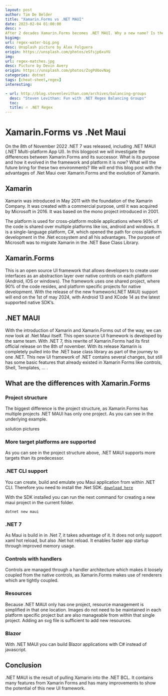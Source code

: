 ```yaml
---
layout: post
author: Tim De Belder
title: "Xamarin.Forms vs .NET MAUI"
date: 2023-02-04 01:00:00
desc: >
After 2 decades Xamarin.Forms becomes .NET MAUI. Why a new name? Is there really a big difference? We are going to look at the differences and similarities between them.
bigimg:
url: regex-water-big.png
desc: Unsplash picture by Àlex Folguera
origin: https://unsplash.com/photos/eSfsjp6xuYU
img:
url: regex-matches.jpg
desc: Picture by Devin Avery
origin: https://unsplash.com/photos/ZsgPd6ovNag
categories: dotnet
tags: [cheat-sheet,regex]
interesting:

- url: http://blog.stevenlevithan.com/archives/balancing-groups
  desc: "Steven Levithan: Fun with .NET Regex Balancing Groups"
  toc:
  title: 🔥 .NET Regex
---
```


# Xamarin.Forms vs .Net Maui

On the 8th of November 2022 .NET 7 was released, including .NET MAUI (.NET Multi-platform App UI). In this blogpost we will investigate the differences between Xamarin.Forms and its successor. What is its purpose and how it evolved in the framework and platform it is now? What will the future bring for these two environments? We will end this blog post with the advantages of .Net Maui over Xamarin.Forms and the evolution of Xamarin.

## Xamarin

Xamarin was introduced in May 2011 with the foundation of the Xamarin Company. It was created with a commercial purpose, until it was acquired by Microsoft in 2016. It was based on the mono project introduced in 2001.

The platform is used for cross-platform mobile applications where 90% of the code is shared over multiple platforms like ios, android and windows. It is a single-language platform, C#, which opened the path for cross platform development in the .Net ecosystem and all his advantages. The purpose of Microsoft was to migrate Xamarin in the .NET Base Class Library.

## Xamarin.Forms

This is an open source UI framework that allows developers to create user interfaces as an abstraction layer over native controls on each platform (Android, IOS or windows). The framework uses one shared project, where 90% of the code resides, and platform specific projects for native development. With the release of the new framework(.NET MAUI) support will end on the 1st of may 2024, with Android 13 and XCode 14 as the latest supported native SDK’s.

## .NET MAUI

With the introduction of Xamarin and Xamarin.Forms out of the way, we can now look at .Net Maui itself. This open source UI framework is developed by the same team. With .NET 7, this rewrite of Xamarin.Forms had its first official release on the 8th of november. With its release Xamarin is completely pulled into the .NET base class library as part of the journey to one .NET. This new UI framework of .NET contains several changes, but still has some basic features that already existed in Xamarin Forms like controls, Shell, Templates, … .

## What are the differences with Xamarin.Forms

### Project structure

The biggest difference is the project structure, as Xamarin.Forms has multiple projects .NET MAUI has only one project. As you can see in the underlying example.

solution pictures

### More target platforms are supported

As you can see in the project structure above, .NET MAUI supports more targets than its predecessor.

### .NET CLI support

You can create, build and emulate you Maui application from within .NET CLI. Therefore you need to install the .Net SDK. [`download here`](https://dotnet.microsoft.com/en-us/download)

With the SDK installed you can run the next command for creating a new maui project in the current folder.

```shell
dotnet new maui
```

### .NET 7

As Maui is build in in .Net 7, it takes advantage of it. It does not only support xaml hot reload, but also .Net hot reload. It enables faster app startup through improved memory usage.

### Controls with handlers

Controls are managed through a handler architecture which makes it loosely coupled from the native controls, as Xamarin.Forms makes use of renderers which are tightly coupled.

### Resources

Because .NET MAUI only has one project, resource management is simplified in that one location. Images do not need to be maintained in each platform specific project but are also manageable from within that single project. Adding an svg file is sufficient to add new resources.

### Blazor

With .NET MAUI you can build Blazor applications with C# instead of javascript.

## Conclusion

.NET MAUI is the result of pulling Xamarin into the .NET BCL. It contains many features from Xamarin Forms and has many improvements to show the potential of this new UI framework.
